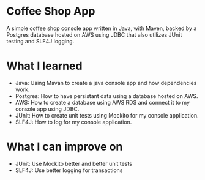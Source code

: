# Coffee Shop App
A simple coffee shop console app written in Java, with Maven, backed by a Postgres database hosted on AWS using JDBC that also utilizes JUnit testing and SLF4J logging.

# What I learned
* Java: Using Mavan to create a java console app and how dependencies work. 
* Postgres: How to have persistant data using a database hosted on AWS.
* AWS: How to create a database using AWS RDS and connect it to my console app using JDBC.
* JUnit: How to create unit tests using Mockito for my console application.
* SLF4J: How to log for my console application.

# What I can improve on
* JUnit: Use Mockito better and better unit tests
* SLF4J: Use better logging for transactions